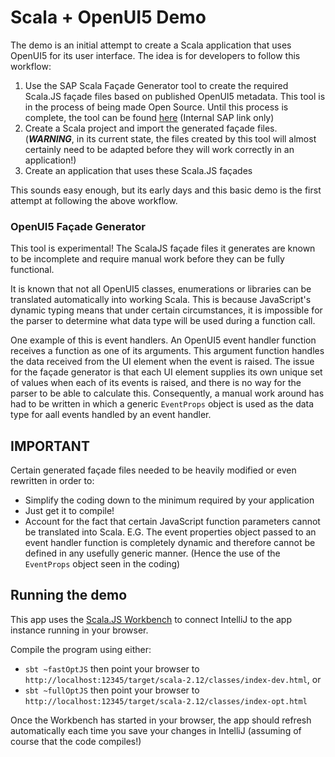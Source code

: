 # Scala + OpenUI5 Demo

The demo is an initial attempt to create a Scala application that uses OpenUI5 for its user interface.  The idea is for developers to follow this workflow:

1. Use the SAP Scala Façade Generator tool to create the required Scala.JS façade files based on published OpenUI5 metadata.  This tool is in the process of being made Open Source.  Until this process is complete, the tool can be found [here](https://github.wdf.sap.corp/Marmolata/FacadeGenerator) (Internal SAP link only)
1. Create a Scala project and import the generated façade files. (***WARNING***, in its current state, the files created by this tool will almost certainly need to be adapted before they will work correctly in an application!)
1. Create an application that uses these Scala.JS façades

This sounds easy enough, but its early days and this basic demo is the first attempt at following the above workflow.

### OpenUI5 Façade Generator

This tool is experimental!  The ScalaJS façade files it generates are known to be incomplete and require manual work before they can be fully functional.

It is known that not all OpenUI5 classes, enumerations or libraries can be translated automatically into working Scala.  This is because JavaScript's dynamic typing means that under certain circumstances, it is impossible for the parser to determine what data type will be used during a function call.

One example of this is event handlers.  An OpenUI5 event handler function receives a function as one of its arguments.  This argument function handles the data received from the UI element when the event is raised.  The issue for the façade generator is that each UI element supplies its own unique set of values when each of its events is raised, and there is no way for the parser to be able to calculate this.  Consequently, a manual work around has had to be written in which a generic `EventProps` object is used as the data type for aall events handled by an event handler.

## IMPORTANT 
 
Certain generated façade files needed to be heavily modified or even rewritten in order to:
* Simplify the coding down to the minimum required by your application
* Just get it to compile!
* Account for the fact that certain JavaScript function parameters cannot be translated into Scala.  E.G. The event properties object passed to an event handler function is completely dynamic and therefore cannot be defined in any usefully generic manner. (Hence the use of the `EventProps` object seen in the coding)

## Running the demo

This app uses the [Scala.JS Workbench](https://github.com/lihaoyi/workbench) to connect IntelliJ to the app instance running in your browser.

Compile the program using either:
 
* `sbt ~fastOptJS` then point your browser to `http://localhost:12345/target/scala-2.12/classes/index-dev.html`, or
* `sbt ~fullOptJS` then point your browser to `http://localhost:12345/target/scala-2.12/classes/index-opt.html`

Once the Workbench has started in your browser, the app should refresh automatically each time you save your changes in IntelliJ (assuming of course that the code compiles!)

